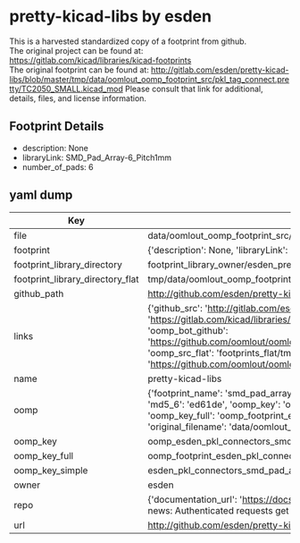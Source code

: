 # pretty-kicad-libs by esden  
This is a harvested standardized copy of a footprint from github.  
The original project can be found at:  
https://gitlab.com/kicad/libraries/kicad-footprints  
The original footprint can be found at:
http://gitlab.com/esden/pretty-kicad-libs/blob/master/tmp/data/oomlout_oomp_footprint_src/pkl_tag_connect.pretty/TC2050_SMALL.kicad_mod
Please consult that link for additional, details, files, and license information.  
## Footprint Details
* description: None  
* libraryLink: SMD_Pad_Array-6_Pitch1mm  
* number_of_pads: 6  
## yaml dump  
| Key | Value |  
| --- | --- |  
| file | data/oomlout_oomp_footprint_src/pretty-kicad-libs/pkl_connectors.pretty/SMD_Pad_Array-6_Pitch1mm.kicad_mod |  
| footprint | {'description': None, 'libraryLink': 'SMD_Pad_Array-6_Pitch1mm', 'number_of_pads': 6} |  
| footprint_library_directory | footprint_library_owner/esden_pretty-kicad-libs |  
| footprint_library_directory_flat | tmp/data/oomlout_oomp_footprint_src/footprints_flat/esden_pkl_connectors_smd_pad_array_6_pitch1mm/working |  
| github_path | http://github.com/esden/pretty-kicad-libs/blob/master/tmp/data/oomlout_oomp_footprint_src/pkl_connectors.pretty/SMD_Pad_Array-6_Pitch1mm.kicad_mod |  
| links | {'github_src': 'http://gitlab.com/esden/pretty-kicad-libs/blob/master/tmp/data/oomlout_oomp_footprint_src/pkl_tag_connect.pretty/TC2050_SMALL.kicad_mod', 'github_src_repo': 'https://gitlab.com/kicad/libraries/kicad-footprints', 'oomp_bot': 'tmp/data/oomlout_oomp_footprint_src/footprints/esden_pkl_connectors_smd_pad_array_6_pitch1mm/working', 'oomp_bot_github': 'https://github.com/oomlout/oomlout_oomp_footprint_bot/tree/main/tmp/data/oomlout_oomp_footprint_src/footprints/esden_pkl_connectors_smd_pad_array_6_pitch1mm/working', 'oomp_src_flat': 'footprints_flat/tmp/data/oomlout_oomp_footprint_src/footprints_flat/esden_pkl_connectors_smd_pad_array_6_pitch1mm/working', 'oomp_src_flat_github': 'https://github.com/oomlout/oomlout_oomp_footprint_src/tree/main/tmp/data/oomlout_oomp_footprint_src/footprints_flat/esden_pkl_connectors_smd_pad_array_6_pitch1mm/working'} |  
| name | pretty-kicad-libs |  
| oomp | {'footprint_name': 'smd_pad_array_6_pitch1mm', 'library_name': 'pkl_connectors', 'md5': 'ed61de19b7b4e79452a4b15e61b5eece', 'md5_10': 'ed61de19b7', 'md5_5': 'ed61d', 'md5_6': 'ed61de', 'oomp_key': 'oomp_esden_pkl_connectors_smd_pad_array_6_pitch1mm', 'oomp_key_extra': 'oomp_footprint_esden_pkl_connectors_smd_pad_array_6_pitch1mm', 'oomp_key_full': 'oomp_footprint_esden_pkl_connectors_smd_pad_array_6_pitch1mm_ed61de', 'oomp_key_simple': 'esden_pkl_connectors_smd_pad_array_6_pitch1mm', 'original_filename': 'data/oomlout_oomp_footprint_src/pretty-kicad-libs/pkl_connectors.pretty/SMD_Pad_Array-6_Pitch1mm.kicad_mod', 'owner_name': 'esden'} |  
| oomp_key | oomp_esden_pkl_connectors_smd_pad_array_6_pitch1mm |  
| oomp_key_full | oomp_footprint_esden_pkl_connectors_smd_pad_array_6_pitch1mm |  
| oomp_key_simple | esden_pkl_connectors_smd_pad_array_6_pitch1mm |  
| owner | esden |  
| repo | {'documentation_url': 'https://docs.github.com/rest/overview/resources-in-the-rest-api#rate-limiting', 'message': "API rate limit exceeded for 84.66.142.224. (But here's the good news: Authenticated requests get a higher rate limit. Check out the documentation for more details.)"} |  
| url | http://github.com/esden/pretty-kicad-libs |  

